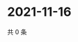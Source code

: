 # 2021-11-16

共 0 条

<!-- BEGIN WEIBO -->
<!-- 最后更新时间 Tue Nov 16 2021 23:00:52 GMT+0800 (China Standard Time) -->

<!-- END WEIBO -->
